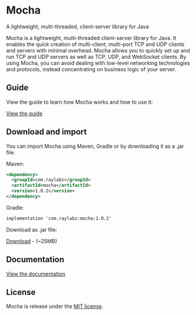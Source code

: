 # Mocha
A lightweight, multi-threaded, client-server library for Java

Mocha is a lightweight, multi-threaded client-server library for Java. It enables the quick creation
of multi-client, multi-port TCP and UDP clients and servers with minimal overhead. Mocha allows you to quickly
set up and run TCP and UDP servers as well as TCP, UDP, and WebSocket clients. By using
Mocha, you can avoid dealing with low-level networking technologies and protocols, instead concentrating
on business logic of your server.


## Guide

View the guide to learn how Mocha works and how to use it:

[View the guide](https://raylabz.github.io/Mocha-Server/)

## Download and import

You can import Mocha using Maven, Gradle or by downloading it as a .jar file:

Maven:

```xml
<dependency>
  <groupId>com.raylabz</groupId>
  <artifactId>mocha</artifactId>
  <version>1.0.2</version>
</dependency>
```

Gradle:
```xml
implementation 'com.raylabz:mocha:1.0.2'
```

Download as .jar file:

[Download](https://oss.sonatype.org/service/local/repositories/releases/content/com/raylabz/mocha/1.0.2/mocha-1.0.2.jar) - (~25MB)

## Documentation

[View the documentation](https://raylabz.github.io/Mocha/docs/javadoc)

## License
Mocha is release under the [MIT license](https://github.com/RayLabz/Mocha-Server/blob/master/LICENSE).
